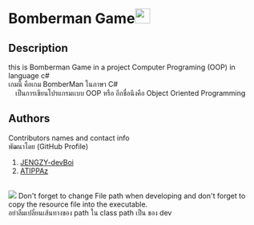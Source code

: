 # Bomberman Game<img src="https://raw.githubusercontent.com/MartinHeinz/MartinHeinz/master/wave.gif" width="30px" height="30px">

## Description
this is Bomberman Game in a project Computer Programing (OOP) in language c# <br />
เกมนี้ คือเกม BomberMan ในภาษา C#<br />
	&emsp;เป็นการเขียนโปรแกรมเเบบ OOP หรือ อีกชื่อนึงคือ Object Oriented Programming<br />


## Authors
Contributors names and contact info<br>
พัฒนาโดย (GitHub Profile) <br />
1.  [JENGZY-devBoi](https://github.com/JENGZY-devBoi) <br />
2.  [ATIPPAz](https://github.com/ATIPPAz)

<br>
<div>
   <img src="https://img.shields.io/badge/-improtant-red" />
   Don't forget to change File path when developing and don't forget to copy the resource file into the executable.<br>
   อย่าลืมเปลี่ยนเส้นทางของ path ใน class path เป็น ของ dev 
</div>
